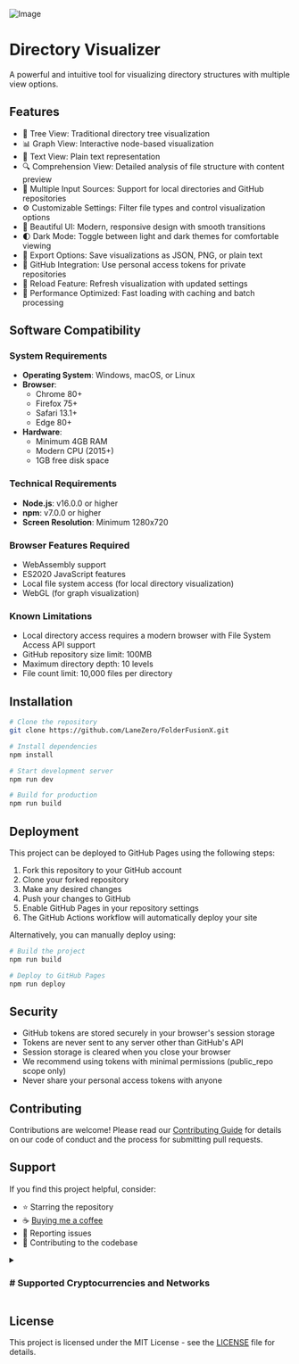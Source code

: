 ![Image](https://github.com/user-attachments/assets/799fcb76-833e-4c18-8212-3a59987b2cc1)

# Directory Visualizer

A powerful and intuitive tool for visualizing directory structures with multiple view options.

## Features

- 🌳 Tree View: Traditional directory tree visualization
- 📊 Graph View: Interactive node-based visualization
- 📝 Text View: Plain text representation
- 🔍 Comprehension View: Detailed analysis of file structure with content preview
- 🔄 Multiple Input Sources: Support for local directories and GitHub repositories
- ⚙️ Customizable Settings: Filter file types and control visualization options
- 🎨 Beautiful UI: Modern, responsive design with smooth transitions
- 🌓 Dark Mode: Toggle between light and dark themes for comfortable viewing
- 💾 Export Options: Save visualizations as JSON, PNG, or plain text
- 🔑 GitHub Integration: Use personal access tokens for private repositories
- 🔄 Reload Feature: Refresh visualization with updated settings
- 🚀 Performance Optimized: Fast loading with caching and batch processing

## Software Compatibility

### System Requirements

- **Operating System**: Windows, macOS, or Linux
- **Browser**: 
  - Chrome 80+
  - Firefox 75+
  - Safari 13.1+
  - Edge 80+
- **Hardware**:
  - Minimum 4GB RAM
  - Modern CPU (2015+)
  - 1GB free disk space

### Technical Requirements

- **Node.js**: v16.0.0 or higher
- **npm**: v7.0.0 or higher
- **Screen Resolution**: Minimum 1280x720

### Browser Features Required

- WebAssembly support
- ES2020 JavaScript features
- Local file system access (for local directory visualization)
- WebGL (for graph visualization)

### Known Limitations

- Local directory access requires a modern browser with File System Access API support
- GitHub repository size limit: 100MB
- Maximum directory depth: 10 levels
- File count limit: 10,000 files per directory

## Installation

```bash
# Clone the repository
git clone https://github.com/LaneZero/FolderFusionX.git

# Install dependencies
npm install

# Start development server
npm run dev

# Build for production
npm run build
```

## Deployment

This project can be deployed to GitHub Pages using the following steps:

1. Fork this repository to your GitHub account
2. Clone your forked repository
3. Make any desired changes
4. Push your changes to GitHub
5. Enable GitHub Pages in your repository settings
6. The GitHub Actions workflow will automatically deploy your site

Alternatively, you can manually deploy using:

```bash
# Build the project
npm run build

# Deploy to GitHub Pages
npm run deploy
```

## Security

- GitHub tokens are stored securely in your browser's session storage
- Tokens are never sent to any server other than GitHub's API
- Session storage is cleared when you close your browser
- We recommend using tokens with minimal permissions (public_repo scope only)
- Never share your personal access tokens with anyone

## Contributing

Contributions are welcome! Please read our [Contributing Guide](CONTRIBUTING.md) for details on our code of conduct and the process for submitting pull requests.

## Support

If you find this project helpful, consider:

- ⭐ Starring the repository
- ☕ [Buying me a coffee](https://www.coffeete.ir/AhmadR3zA)
- 🐛 Reporting issues
- 🤝 Contributing to the codebase

<details markdown="1"> <summary> <h3> # Supported Cryptocurrencies and Networks
</h3></summary>

### Networks:

-   **Bitcoin**
    -   Network: `BTC`
    -   Address: `bc1q5tl36qpk27hf7upl8l753xa0gcm57adrvmwgkz`

## Tether (USDT)

### Networks:

-   **Tether USDT**
    
    -   Network: `TRC20`
    -   Address: `TA5pibChqS7CeHiDvfP7V3uQVMynk6SxLq`
-   **Binance Smart Chain (BEP20)**
    
    -   Network: `BSC`
    -   Address: `0x6634E26BA0e323182B7A9a89278E9a7BbCa9aF70`
-   **TRON (TRC20)**
    
    -   Network: `TRX`
    -   Address: `TA5pibChqS7CeHiDvfP7V3uQVMynk6SxLq`
-   **Polygon**
    
    -   Network: `MATIC`
    -   Address: `0x6634E26BA0e323182B7A9a89278E9a7BbCa9aF70`
-   **Solana**
    
    -   Network: `SOL`
    -   Address: `91kuBFEZAnRk8ixsuzAQnAVvtzLAsQpPFRsfe285ZKUC`
-   **Ethereum**
    
    -   Network: `Ethereum TRC20`
    -   Address: `0x6634E26BA0e323182B7A9a89278E9a7BbCa9aF70`

</details>

## License

This project is licensed under the MIT License - see the [LICENSE](LICENSE) file for details.